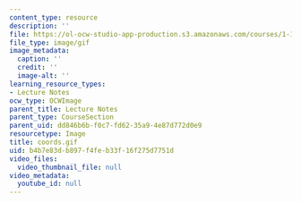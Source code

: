 ```yaml
---
content_type: resource
description: ''
file: https://ol-ocw-studio-app-production.s3.amazonaws.com/courses/1-124j-foundations-of-software-engineering-fall-2000/b4b7e83db897f4feb33f16f275d7751d_coords.gif
file_type: image/gif
image_metadata:
  caption: ''
  credit: ''
  image-alt: ''
learning_resource_types:
- Lecture Notes
ocw_type: OCWImage
parent_title: Lecture Notes
parent_type: CourseSection
parent_uid: dd846b6b-f0c7-fd62-35a9-4e87d772d0e9
resourcetype: Image
title: coords.gif
uid: b4b7e83d-b897-f4fe-b33f-16f275d7751d
video_files:
  video_thumbnail_file: null
video_metadata:
  youtube_id: null
---
```

